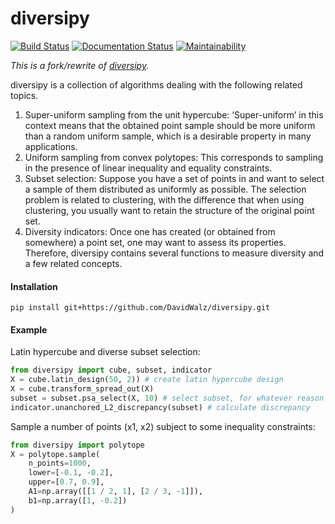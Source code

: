 # diversipy
[![Build Status](https://travis-ci.org/DavidWalz/diversipy.svg?branch=master)](https://travis-ci.org/DavidWalz/diversipy)
[![Documentation Status](https://readthedocs.org/projects/diversipy/badge/?version=latest)](https://diversipy.readthedocs.io/en/latest/?badge=latest)
[![Maintainability](https://api.codeclimate.com/v1/badges/0aa8557ca602d3dff313/maintainability)](https://codeclimate.com/github/DavidWalz/diversipy/maintainability)

*This is a fork/rewrite of [diversipy](https://pypi.org/project/diversipy/).*

diversipy is a collection of algorithms dealing with the following related topics.

1. Super-uniform sampling from the unit hypercube: ‘Super-uniform’ in this context means that the obtained point sample should be more uniform than a random uniform sample, which is a desirable property in many applications.
2. Uniform sampling from convex polytopes: This corresponds to sampling in the presence of linear inequality and equality constraints.
3. Subset selection: Suppose you have a set of points in and want to select a sample of them distributed as uniformly as possible. The selection problem is related to clustering, with the difference that when using clustering, you usually want to retain the structure of the original point set.
4. Diversity indicators: Once one has created (or obtained from somewhere) a point set, one may want to assess its properties. Therefore, diversipy contains several functions to measure diversity and a few related concepts.

#### Installation
```
pip install git+https://github.com/DavidWalz/diversipy.git
```

#### Example
Latin hypercube and diverse subset selection:
```python
from diversipy import cube, subset, indicator
X = cube.latin_design(50, 2)) # create latin hypercube design
X = cube.transform_spread_out(X)
subset = subset.psa_select(X, 10) # select subset, for whatever reason
indicator.unanchored_L2_discrepancy(subset) # calculate discrepancy
```

Sample a number of points (x1, x2) subject to some inequality constraints:
```python
from diversipy import polytope
X = polytope.sample(
    n_points=1000,
    lower=[-0.1, -0.2],
    upper=[0.7, 0.9],
    A1=np.array([[1 / 2, 1], [2 / 3, -1]]),
    b1=np.array([1, -0.2])
)
```
